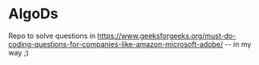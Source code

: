 # AlgoDs

Repo to solve questions in https://www.geeksforgeeks.org/must-do-coding-questions-for-companies-like-amazon-microsoft-adobe/ -- in my way ;)
